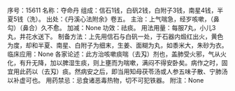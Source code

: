 序号：15611
名称：夺命丹
组成：信石1钱，白矾2钱，白附子3钱，南星4钱，半夏5钱（洗）。
出处：《丹溪心法附余》卷五。
主治：上气喘急，经岁咳嗽，（鼻勾）（鼻合）久不愈。
加减：None
功效：祛痰。
用法用量：每服7丸，小儿3丸，井花水送下。
制备方法：上先用信石与白矾一处，于石器内煅红出火，黄色为度，却和半夏、南星、白附子为细末，生姜、面糊为丸，如黍米大，朱砂为衣。
临床应用：None
各家论述：此方治咳嗽痰喘（去刄）剂也，盖肺受火邪，气从火化，有升无降，加以脾湿生痰，则上壅而为喘嗽，满闷不得安卧矣。病作之时，固宜用此药以（去刄）痰。然病安之后，即当用知母茯苓汤或人参五味子散、宁肺汤以补虚可也。
用药禁忌：忌食诸恶毒热物，切不可犯铁器。
附注：None
